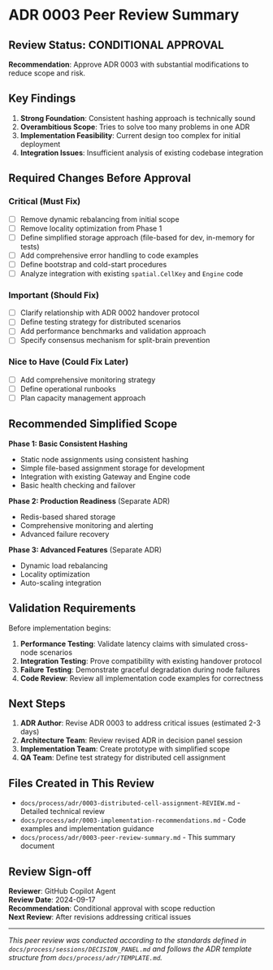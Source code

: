 # ADR 0003 Peer Review Summary

## Review Status: CONDITIONAL APPROVAL

**Recommendation**: Approve ADR 0003 with substantial modifications to reduce scope and risk.

## Key Findings

1. **Strong Foundation**: Consistent hashing approach is technically sound
2. **Overambitious Scope**: Tries to solve too many problems in one ADR
3. **Implementation Feasibility**: Current design too complex for initial deployment
4. **Integration Issues**: Insufficient analysis of existing codebase integration

## Required Changes Before Approval

### Critical (Must Fix)
- [ ] Remove dynamic rebalancing from initial scope
- [ ] Remove locality optimization from Phase 1
- [ ] Define simplified storage approach (file-based for dev, in-memory for tests)
- [ ] Add comprehensive error handling to code examples
- [ ] Define bootstrap and cold-start procedures
- [ ] Analyze integration with existing `spatial.CellKey` and `Engine` code

### Important (Should Fix)
- [ ] Clarify relationship with ADR 0002 handover protocol
- [ ] Define testing strategy for distributed scenarios
- [ ] Add performance benchmarks and validation approach
- [ ] Specify consensus mechanism for split-brain prevention

### Nice to Have (Could Fix Later)
- [ ] Add comprehensive monitoring strategy
- [ ] Define operational runbooks
- [ ] Plan capacity management approach

## Recommended Simplified Scope

**Phase 1: Basic Consistent Hashing**
- Static node assignments using consistent hashing
- Simple file-based assignment storage for development
- Integration with existing Gateway and Engine code
- Basic health checking and failover

**Phase 2: Production Readiness** (Separate ADR)
- Redis-based shared storage
- Comprehensive monitoring and alerting
- Advanced failure recovery

**Phase 3: Advanced Features** (Separate ADR)
- Dynamic load rebalancing
- Locality optimization
- Auto-scaling integration

## Validation Requirements

Before implementation begins:
1. **Performance Testing**: Validate latency claims with simulated cross-node scenarios
2. **Integration Testing**: Prove compatibility with existing handover protocol
3. **Failure Testing**: Demonstrate graceful degradation during node failures
4. **Code Review**: Review all implementation code examples for correctness

## Next Steps

1. **ADR Author**: Revise ADR 0003 to address critical issues (estimated 2-3 days)
2. **Architecture Team**: Review revised ADR in decision panel session
3. **Implementation Team**: Create prototype with simplified scope
4. **QA Team**: Define test strategy for distributed cell assignment

## Files Created in This Review

- `docs/process/adr/0003-distributed-cell-assignment-REVIEW.md` - Detailed technical review
- `docs/process/adr/0003-implementation-recommendations.md` - Code examples and implementation guidance
- `docs/process/adr/0003-peer-review-summary.md` - This summary document

## Review Sign-off

**Reviewer**: GitHub Copilot Agent  
**Review Date**: 2024-09-17  
**Recommendation**: Conditional approval with scope reduction  
**Next Review**: After revisions addressing critical issues  

---

*This peer review was conducted according to the standards defined in `docs/process/sessions/DECISION_PANEL.md` and follows the ADR template structure from `docs/process/adr/TEMPLATE.md`.*